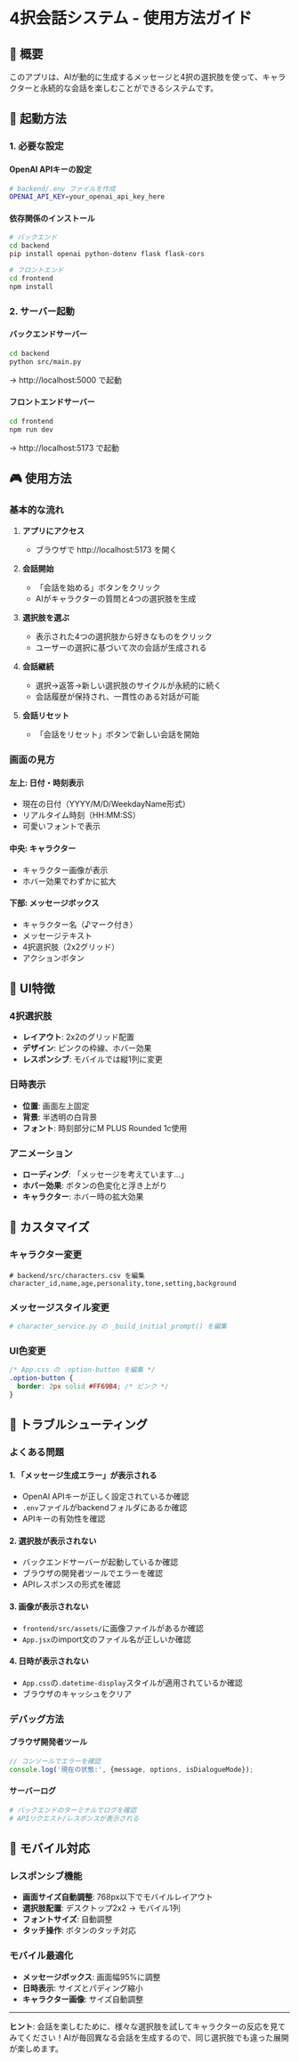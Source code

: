 # 4択会話システム - 使用方法ガイド

## 🎯 概要

このアプリは、AIが動的に生成するメッセージと4択の選択肢を使って、キャラクターと永続的な会話を楽しむことができるシステムです。

## 🚀 起動方法

### 1. 必要な設定

#### OpenAI APIキーの設定
```bash
# backend/.env ファイルを作成
OPENAI_API_KEY=your_openai_api_key_here
```

#### 依存関係のインストール
```bash
# バックエンド
cd backend
pip install openai python-dotenv flask flask-cors

# フロントエンド
cd frontend
npm install
```

### 2. サーバー起動

#### バックエンドサーバー
```bash
cd backend
python src/main.py
```
→ http://localhost:5000 で起動

#### フロントエンドサーバー
```bash
cd frontend
npm run dev
```
→ http://localhost:5173 で起動

## 🎮 使用方法

### 基本的な流れ

1. **アプリにアクセス**
   - ブラウザで http://localhost:5173 を開く

2. **会話開始**
   - 「会話を始める」ボタンをクリック
   - AIがキャラクターの質問と4つの選択肢を生成

3. **選択肢を選ぶ**
   - 表示された4つの選択肢から好きなものをクリック
   - ユーザーの選択に基づいて次の会話が生成される

4. **会話継続**
   - 選択→返答→新しい選択肢のサイクルが永続的に続く
   - 会話履歴が保持され、一貫性のある対話が可能

5. **会話リセット**
   - 「会話をリセット」ボタンで新しい会話を開始

### 画面の見方

#### 左上: 日付・時刻表示
- 現在の日付（YYYY/M/D/WeekdayName形式）
- リアルタイム時刻（HH:MM:SS）
- 可愛いフォントで表示

#### 中央: キャラクター
- キャラクター画像が表示
- ホバー効果でわずかに拡大

#### 下部: メッセージボックス
- キャラクター名（♪マーク付き）
- メッセージテキスト
- 4択選択肢（2x2グリッド）
- アクションボタン

## 🎨 UI特徴

### 4択選択肢
- **レイアウト**: 2x2のグリッド配置
- **デザイン**: ピンクの枠線、ホバー効果
- **レスポンシブ**: モバイルでは縦1列に変更

### 日時表示
- **位置**: 画面左上固定
- **背景**: 半透明の白背景
- **フォント**: 時刻部分にM PLUS Rounded 1c使用

### アニメーション
- **ローディング**: 「メッセージを考えています...」
- **ホバー効果**: ボタンの色変化と浮き上がり
- **キャラクター**: ホバー時の拡大効果

## 🔧 カスタマイズ

### キャラクター変更
```csv
# backend/src/characters.csv を編集
character_id,name,age,personality,tone,setting,background
```

### メッセージスタイル変更
```python
# character_service.py の _build_initial_prompt() を編集
```

### UI色変更
```css
/* App.css の .option-button を編集 */
.option-button {
  border: 2px solid #FF69B4; /* ピンク */
}
```

## 🚨 トラブルシューティング

### よくある問題

#### 1. 「メッセージ生成エラー」が表示される
- OpenAI APIキーが正しく設定されているか確認
- `.env`ファイルがbackendフォルダにあるか確認
- APIキーの有効性を確認

#### 2. 選択肢が表示されない
- バックエンドサーバーが起動しているか確認
- ブラウザの開発者ツールでエラーを確認
- APIレスポンスの形式を確認

#### 3. 画像が表示されない
- `frontend/src/assets/`に画像ファイルがあるか確認
- `App.jsx`のimport文のファイル名が正しいか確認

#### 4. 日時が表示されない
- `App.css`の`.datetime-display`スタイルが適用されているか確認
- ブラウザのキャッシュをクリア

### デバッグ方法

#### ブラウザ開発者ツール
```javascript
// コンソールでエラーを確認
console.log('現在の状態:', {message, options, isDialogueMode});
```

#### サーバーログ
```bash
# バックエンドのターミナルでログを確認
# APIリクエスト/レスポンスが表示される
```

## 📱 モバイル対応

### レスポンシブ機能
- **画面サイズ自動調整**: 768px以下でモバイルレイアウト
- **選択肢配置**: デスクトップ2x2 → モバイル1列
- **フォントサイズ**: 自動調整
- **タッチ操作**: ボタンのタッチ対応

### モバイル最適化
- **メッセージボックス**: 画面幅95%に調整
- **日時表示**: サイズとパディング縮小
- **キャラクター画像**: サイズ自動調整

---

**ヒント**: 会話を楽しむために、様々な選択肢を試してキャラクターの反応を見てみてください！AIが毎回異なる会話を生成するので、同じ選択肢でも違った展開が楽しめます。

